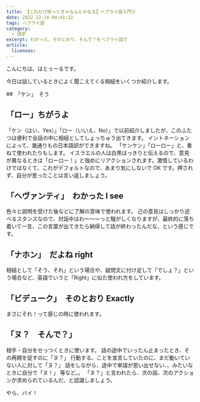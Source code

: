 ```yaml
---
title: 【これだけ知っときゃなんとかなる】ヘブライ語入門⑤
date: 2022-12-14 04:41:22
tags: ヘブライ語
category:
  - 語学
excerpt: わかった、そのとおり、そんで？をヘブライ語で
article:
  licenses:
---
```


こんにちは、はとぅーるです。

今日は話しているときによく聞こえてくる相槌をいくつか紹介します。

##　「ケン」　そう

## 「ロー」ちがうよ

「ケン（はい、Yes）」「ロー（いいえ、No）」で以前紹介しましたが、このふたつは便利で会話の中に相槌としてしょっちゅう出てきます。
イントネーションによって、幾通りもの日本語訳ができますね。
「ケンケン」「ローロー」と、重ねて使われたりもします。
イスラエルの人は白黒はっきりと伝えるので、意見が異なるときは「ローロー！」と強めにリアクションされます。激情しているわけではなくて、これがデフォルトなので、あまり気にしないで OK です。押されず、自分が思ったことは言い返しましょう。

## 「ヘヴァンティ」　わかった I see

色々と説明を受けた後などに了解の意味で使われます。
己の意見はしっかり述べるスタンスなので、対話中はわ～～～っと騒がしくなりますが、最終的に落ち着いて一言、この言葉が出てきたら納得して話が終わったんだな、という感じです。

## 「ナホン」　だよね right

相槌として「そう、それ」という場合や、疑問文に付け足して「でしょ？」という場合など、英語でいうと「Right」に似た使われ方をしています。

## 「ビデューク」　そのとおり Exactly

まさにそれ！って感じの時に使われます。

## 「ヌ？　そんで？」

相手・自分をせっつくときに使います。
話の途中でいったん止まったとき、その再開を促すのに「ヌ？」
行動する、ことを宣言していたのに、まだ動いていない人に対して「ヌ？」
話をしながら、途中で単語が思い出せない、、みたいなときに自分で「ヌ！」
等など。。
「ヌ？」と言われたら、次の話、次のアクションが求められているんだ、と認識しましょう。

やら、バイ！
